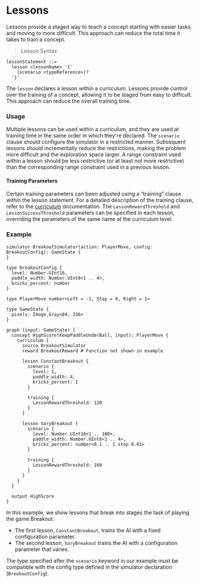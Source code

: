 # Lessons

Lessons provide a staged way to teach a concept starting with easier tasks and moving to more difficult. This approach can reduce the total time it takes to train a concept.

> Lesson Syntax

```inkling2--syntax
lessonStatement ::=
  lesson <lessonName> '{'
    [scenario <typeReference>]?
  '}'
```

The `lesson` declares a lesson within a curriculum. Lessons provide control over the training of a concept, allowing it to be staged from easy to difficult. This approach can reduce the overall training time.

### Usage

Multiple lessons can be used within a curriculum, and they are used at training time in the same order in which they're declared. The `scenario` clause should configure the simulator in a restricted manner. Subsequent lessons should incrementally reduce the restrictions, making the problem more difficult and the exploration space larger. A range constraint used within a lesson should be less restrictive (or at least not more restrictive) than the corresponding range constraint used in a previous lesson.

#### Training Parameters
Certain training parameters can been adjusted using a “training” clause within the lesson statement. For a detailed description of the training clause, refer to the [curriculum][1] documentation. The `LessonRewardThreshold` and `LessonSuccessThreshold` parameters can be specified in each lesson, overriding the parameters of the same name at the curriculum level.


### Example

```inkling2--code
simulator BreakoutSimulator(action: PlayerMove, config: BreakoutConfig): GameState {
}

type BreakoutConfig {
  level: Number.UInt16,
  paddle_width: Number.UInt8<1 .. 4>,
  bricks_percent: number
}

type PlayerMove number<Left = -1, Stay = 0, Right = 1>

type GameState {
  pixels: Image.Gray<84, 336>
}

graph (input: GameState) {
  concept HighScore(KeepPaddleUnderBall, input): PlayerMove {
    curriculum {
      source BreakoutSimulator
      reward BreakoutReward # Function not shown in example

      lesson ConstantBreakout {
        scenario {
          level: 1,
          paddle_width: 4,
          bricks_percent: 1
        }

        training {
          LessonRewardThreshold: 120
        }
      }

      lesson VaryBreakout {
        scenario {
          level: Number.UInt16<1 .. 100>,
          paddle_width: Number.UInt8<1 .. 4>,
          bricks_percent: number<0.1 .. 1 step 0.01>
        }

        training {
          LessonRewardThreshold: 160
        }
      }
    }
  }

  output HighScore
}
```

In this example, we show lessons that break into stages the task of playing the game Breakout. 

* The first lesson, `ConstantBreakout`, trains the AI with a fixed configuration parameter.
* The second lesson, `VaryBreakout` trains the AI with a configuration parameter that varies.

The type specified after the `scenario` keyword in our example must be compatible with the config type defined in the simulator declaration (`BreakoutConfig`).

[1]: #curriculum
